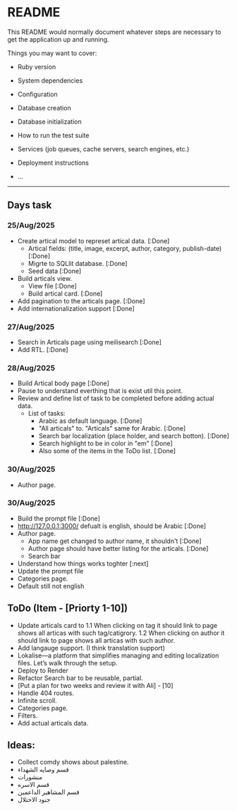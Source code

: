 # README

This README would normally document whatever steps are necessary to get the
application up and running.

Things you may want to cover:

* Ruby version

* System dependencies

* Configuration

* Database creation

* Database initialization

* How to run the test suite

* Services (job queues, cache servers, search engines, etc.)

* Deployment instructions

* ...


*****
## Days task
### 25/Aug/2025
* Create artical model to represet artical data. [:Done]
    * Artical fields: (title, image, excerpt, author, category, publish-date) [:Done]
    * Migrte to SQLlit database. [:Done]
    * Seed data [:Done]
* Build articals view.
    * View file [:Done]
    * Build artical card. [:Done]
* Add pagination to the articals page. [:Done]
* Add internationalization support [:Done]

### 27/Aug/2025
* Search in Articals page using meilisearch [:Done]
* Add RTL. [:Done]

### 28/Aug/2025
* Build Artical body page [:Done]
* Pause to understand everthing that is exist util this point.
* Review and define list of task to be completed before adding actual data.
    * List of tasks:
        * Arabic as default language. [:Done]
        * "All articals" to. "Articals" same for Arabic.  [:Done]
        * Search bar localization (place holder, and search botton). [:Done]
        * Search highlight to be in color in "em" [:Done]
        * Also some of the items in the ToDo list. [:Done]

### 30/Aug/2025
* Author page.

### 30/Aug/2025
* Build the prompt file [:Done]
* http://127.0.0.1:3000/ defualt is english, should be Arabic [:Done]
* Author page.
    * App name get changed to author name, it shouldn't [:Done]
    * Author page should have better listing for the articals. [:Done]
    * Search bar
* Understand how things works toghter [:next]
* Update the prompt file
* Categories page.
* Default still not english



## ToDo (Item - [Priorty 1-10])
* Update articals card to 
    1.1 When clicking on tag it should link to page shows all articas with such tag/catigrory.
    1.2 When clicking on author it should link to page shows all articas with such author.
* Add langauge support. (I think translation support)
* Lokalise—a platform that simplifies managing and editing localization files. Let’s walk through the setup.
* Deploy to Render
* Refactor Search bar to be reusable, partial.
* [Put a plan for two weeks and review it with Ali] - [10]
* Handle 404 routes.
* Infinite scroll.
* Categories page.
* Filters.
* Add actual articals data.


## Ideas:
* Collect comdy shows about palestine.
* قسم وصايه الشهداء
* منشورات 
* قسم الاسره
* فسم المشاهير الداعمين
* جنود الاحتلال